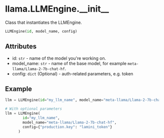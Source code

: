 # llama.LLMEngine.\_\_init\_\_

Class that instantiates the LLMEngine.

```python
LLMEngine(id, model_name, config)
```

## Attributes

-   id: `str` - name of the model you're working on.
-   model_name: `str` - name of the base model, for example `meta-llama/Llama-2-7b-chat-hf`.
-   config: `dict` (Optional) - auth-related parameters, e.g. token

## Example

```python
llm = LLMEngine(id="my_llm_name", model_name="meta-llama/Llama-2-7b-chat-hf")

# With optional parameters
llm = LLMEngine(
        id="my_llm_name",
        model_name="meta-llama/Llama-2-7b-chat-hf",
        config={"production.key": "lamini_token"}
      )
```

